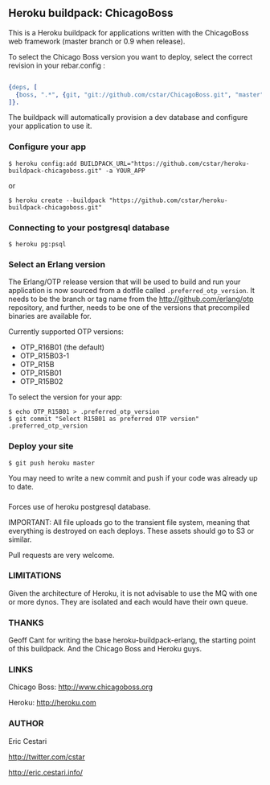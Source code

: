 ## Heroku buildpack: ChicagoBoss

This is a Heroku buildpack for applications written with the ChicagoBoss web framework (master branch or 0.9 when release).

To select the Chicago Boss version you want to deploy, select the correct revision in your rebar.config :

```erlang

{deps, [
  {boss, ".*", {git, "git://github.com/cstar/ChicagoBoss.git", "master"}}
]}.

```

The buildpack will automatically provision a dev database and configure your application to use it.


### Configure your app

    $ heroku config:add BUILDPACK_URL="https://github.com/cstar/heroku-buildpack-chicagoboss.git" -a YOUR_APP

or
    
    $ heroku create --buildpack "https://github.com/cstar/heroku-buildpack-chicagoboss.git"

### Connecting to your postgresql database

    $ heroku pg:psql

### Select an Erlang version

The Erlang/OTP release version that will be used to build and run your application is now sourced from a dotfile called `.preferred_otp_version`. It needs to be the branch or tag name from the http://github.com/erlang/otp repository, and further, needs to be one of the versions that precompiled binaries are available for.

Currently supported OTP versions:

* OTP_R16B01 (the default)
* OTP_R15B03-1
* OTP_R15B
* OTP_R15B01
* OTP_R15B02

To select the version for your app:

    $ echo OTP_R15B01 > .preferred_otp_version
    $ git commit "Select R15B01 as preferred OTP version" .preferred_otp_version

### Deploy your site

    $ git push heroku master

You may need to write a new commit and push if your code was already up to date.

### 

Forces use of heroku postgresql database.

IMPORTANT: All file uploads go to the transient file system, meaning that everything is destroyed on each deploys. These assets should go to S3 or similar.

Pull requests are very welcome.

### LIMITATIONS

Given the architecture of Heroku, it is not advisable to use the MQ with one or more dynos. They are isolated and each would have their own queue.

### THANKS

Geoff Cant for writing the base heroku-buildpack-erlang, the starting point of this buildpack. And the Chicago Boss and Heroku guys.

### LINKS

Chicago Boss: http://www.chicagoboss.org

Heroku: http://heroku.com

### AUTHOR

Eric Cestari

http://twitter.com/cstar

http://eric.cestari.info/
